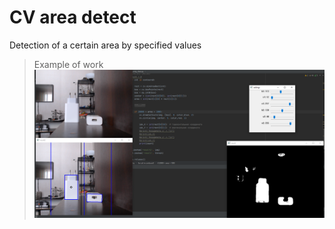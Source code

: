 # CV area detect
 Detection of a certain area by specified values
> Example of work
![alt text](https://github.com/HugeREZ/CV-area-detect/blob/a170d056c44386ffebe7f897b7895ddf35c3796d/example.png)
